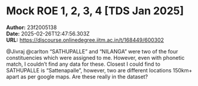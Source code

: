 # Mock ROE 1, 2, 3, 4 [TDS Jan 2025]

**Author:** 23f2005138  
**Date:** 2025-02-26T12:47:56.303Z  
**URL:** https://discourse.onlinedegree.iitm.ac.in/t/168449/600302

@Jivraj @carlton
“SATHUPALLE” and “NILANGA” were two of the four constituencies which were assigned to me. However, even with phonetic match, I couldn’t find any data for these.  Closest I could find to SATHUPALLE is “Sattenapalle”, however, two are different locations 150km+ apart as per google maps. Are these really in the dataset?

